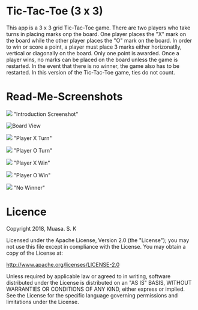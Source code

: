 # Tic-Tac-Toe (3 x 3)

This app is a 3 x 3 grid Tic-Tac-Toe game. There are two players who take turns in placing marks onp the board. One player places the "X" mark on the board while the other player places the "O" mark on the board. In order to win or score a point, a player must place 3 marks either horizonatlly, vertical or diagonally on the board. Only one point is awarded. Once a player wins, no marks can be placed on the board unless the game is restarted. In the event that there is no winner, the game also has to be restarted. In this version of the Tic-Tac-Toe game, ties do not count. 

# Read-Me-Screenshots

![](https://github.com/Muasa/Tic-Tac-Toe/blob/master/Introduction%20Screenshot.png) "Introduction Screenshot"

![](https://github.com/Muasa/Tic-Tac-Toe/blob/master/Board%20View.png "Board View" )

![](https://github.com/Muasa/Tic-Tac-Toe/blob/master/Player%20X%20Turn%20Screenshot.png) "Player X Turn"

![](https://github.com/Muasa/Tic-Tac-Toe/blob/master/Player%20O%20Turn%20Screenshot.png) "Player O Turn"

![](https://github.com/Muasa/Tic-Tac-Toe/blob/master/Player%20X%20Win%20Screenshot.png) "Player X Win"

![](https://github.com/Muasa/Tic-Tac-Toe/blob/master/Player%20O%20Win%20Screenshot.png) "Player O Win"

![](https://github.com/Muasa/Tic-Tac-Toe/blob/master/No%20Winner.png) "No Winner"


# Licence

Copyright 2018, Muasa. S. K
 
Licensed under the Apache License, Version 2.0 (the "License");
you may not use this file except in compliance with the License.
You may obtain a copy of the License at:

http://www.apache.org/licenses/LICENSE-2.0

Unless required by applicable law or agreed to in writing, software 
distributed under the License is distributed on an "AS IS" BASIS,
WITHOUT WARRANTIES OR CONDITIONS OF ANY KIND, either express or implied.
See the License for the specific language governing permissions and
limitations under the License.
